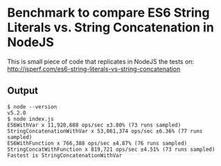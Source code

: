 # Benchmark to compare ES6 String Literals vs. String Concatenation in NodeJS

This is small piece of code that replicates in NodeJS the tests on: http://jsperf.com/es6-string-literals-vs-string-concatenation

## Output
```
$ node --version
v5.2.0
$ node index.js                                                                                      
ES6WithVar x 11,920,688 ops/sec ±3.80% (73 runs sampled)
StringConcatenationWithVar x 53,061,374 ops/sec ±6.36% (77 runs sampled)
ES6WithFunction x 766,388 ops/sec ±4.87% (76 runs sampled)
StringConcatWithFunction x 819,721 ops/sec ±4.51% (73 runs sampled)
Fastest is StringConcatenationWithVar

```


